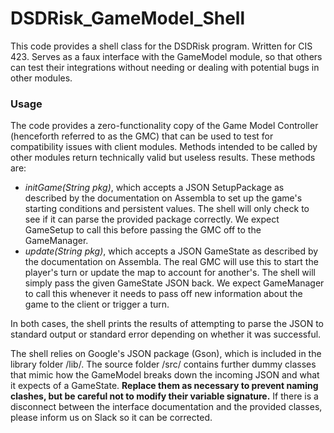 # DSDRisk_GameModel_Shell #
This code provides a shell class for the DSDRisk program. Written for CIS 423. Serves as a faux interface with 
the GameModel module, so that others can test their integrations without needing or dealing with potential bugs 
in other modules.

### Usage ###
The code provides a zero-functionality copy of the Game Model Controller (henceforth referred to as the GMC) 
that can be used to test for compatibility issues with client modules. Methods intended to be called by other 
modules return technically valid but useless results. These methods are:

* _initGame(String pkg)_, which accepts a JSON SetupPackage as described by the documentation on Assembla to 
set up the game's starting conditions and persistent values. The shell will only check to see if it can parse 
the provided package correctly. We expect GameSetup to call this before passing the GMC off to the GameManager.
* _update(String pkg)_, which accepts a JSON GameState as described by the documentation on Assembla. The real 
GMC will use this to start the player's turn or update the map to account for another's. The shell will simply 
pass the given GameState JSON back. We expect GameManager to call this whenever it needs to pass off new 
information about the game to the client or trigger a turn.

In both cases, the shell prints the results of attempting to parse the JSON to standard output or standard
error depending on whether it was successful.

The shell relies on Google's JSON package (Gson), which is included in the library folder /lib/. The source 
folder /src/ contains further dummy classes that mimic how the GameModel breaks down the incoming JSON and what 
it expects of a GameState. **Replace them as necessary to prevent naming clashes, but be careful not to modify 
their variable signature.** If there is a disconnect between the interface documentation and the provided 
classes, please inform us on Slack so it can be corrected. 